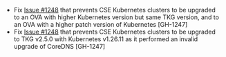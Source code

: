 * Fix [Issue #1248](https://github.com/vmware/terraform-provider-vcd/issues/1248) that prevents CSE Kubernetes clusters to be upgraded to an OVA with higher Kubernetes version but same TKG version, and to an OVA with a higher patch version of Kubernetes [GH-1247] 
* Fix [Issue #1248](https://github.com/vmware/terraform-provider-vcd/issues/1248) that prevents CSE Kubernetes clusters to be upgraded to TKG v2.5.0 with Kubernetes v1.26.11 as it performed an invalid upgrade of CoreDNS [GH-1247]
